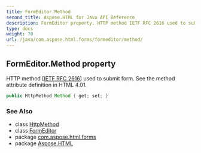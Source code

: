 ```yaml
---
title: FormEditor.Method
second_title: Aspose.HTML for Java API Reference
description: FormEditor property. HTTP method IETF RFC 2616 used to submit form. See the method attribute definition in HTML 4.01
type: docs
weight: 70
url: /java/com.aspose.html.forms/formeditor/method/
---
```

## FormEditor.Method property

HTTP method [[IETF RFC 2616](http://www.ietf.org/rfc/rfc2616.txt)] used to submit form. See the method attribute definition in HTML 4.01.

```java
public HttpMethod Method { get; set; }
```

### See Also

* class [HttpMethod](../../../com.aspose.html.net/httpmethod/)
* class [FormEditor](../)
* package [com.aspose.html.forms](../../formeditor/)
* package [Aspose.HTML](../../../)
